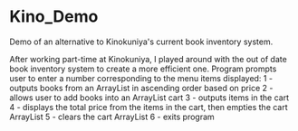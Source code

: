 # Kino_Demo
Demo of an alternative to Kinokuniya's current book inventory system.

After working part-time at Kinokuniya, I played around with the out of date book inventory system to create a more efficient one.
Program prompts user to enter a number corresponding to the menu items displayed:
1 - outputs books from an ArrayList in ascending order based on price
2 - allows user to add books into an ArrayList cart
3 - outputs items in the cart
4 - displays the total price from the items in the cart, then empties the cart ArrayList
5 - clears the cart ArrayList
6 - exits program
